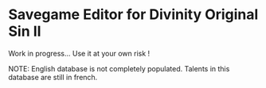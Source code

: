 # Savegame Editor for Divinity Original Sin II

Work in progress... Use it at your own risk !

NOTE: English database is not completely populated. Talents in this database are still in french.
